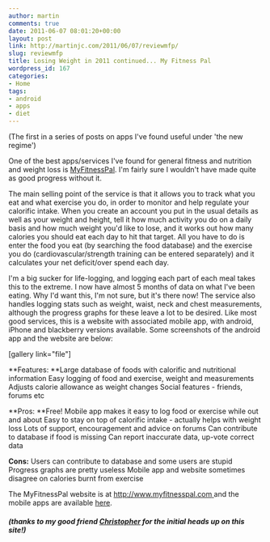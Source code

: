 ```yaml
---
author: martin
comments: true
date: 2011-06-07 08:01:20+00:00
layout: post
link: http://martinjc.com/2011/06/07/reviewmfp/
slug: reviewmfp
title: Losing Weight in 2011 continued... My Fitness Pal
wordpress_id: 167
categories:
- Home
tags:
- android
- apps
- diet
---
```


(The first in a series of posts on apps I've found useful under 'the new regime')

One of the best apps/services I've found for general fitness and nutrition and weight loss is [MyFitnessPal](http://www.myfitnesspal.com/). I'm fairly sure I wouldn't have made quite as good progress without it.

The main selling point of the service is that it allows you to track what you eat and what exercise you do, in order to monitor and help regulate your calorific intake. When you create an account you put in the usual details as well as your weight and height, tell it how much activity you do on a daily basis and how much weight you'd like to lose, and it works out how many calories you should eat each day to hit that target. All you have to do is enter the food you eat (by searching the food database) and the exercise you do (cardiovascular/strength training can be entered separately) and it calculates your net deficit/over spend each day.

I'm a big sucker for life-logging, and logging each part of each meal takes this to the extreme. I now have almost 5 months of data on what I've been eating. Why I'd want this, I'm not sure, but it's there now! The service also handles logging stats such as weight, waist, neck and chest measurements, although the progress graphs for these leave a lot to be desired. Like most good services, this is a website with associated mobile app, with android, iPhone and blackberry versions available. Some screenshots of the android app and the website are below:

[gallery link="file"]

**Features:
**Large database of foods with calorific and nutritional information
Easy logging of food and exercise, weight and measurements
Adjusts calorie allowance as weight changes
Social features - friends, forums etc

**Pros:
**Free!
Mobile app makes it easy to log food or exercise while out and about
Easy to stay on top of calorific intake - actually helps with weight loss
Lots of support, encouragement and advice on forums
Can contribute to database if food is missing
Can report inaccurate data, up-vote correct data

**Cons:**
Users can contribute to database and some users are stupid
Progress graphs are pretty useless
Mobile app and website sometimes disagree on calories burnt from exercise

The MyFitnessPal website is at [http://www.myfitnesspal.com ](http://www.myfitnesspal.com)and the mobile apps are available [here](http://www.myfitnesspal.com/mobile).


##### (thanks to my good friend [Christopher](http://twitter.com/#!/myfavouritecake) for the initial heads up on this site!)
